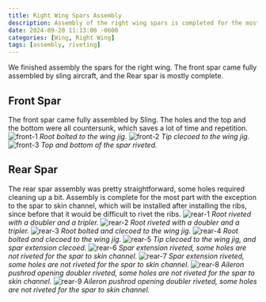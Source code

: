 ```yaml
---
title: Right Wing Spars Assembly
description: Assembly of the right wing spars is completed for the most part.
date: 2024-09-20 11:13:00 -0600
categories: [Wing, Right Wing]
tags: [assembly, riveting]
---
```


We finished assembly the spars for the right wing. The front spar came fully assembled by sling aircraft, and the Rear spar is mostly complete.

## Front Spar
The front spar came fully assembled by Sling. The holes and the top and the bottom were all countersunk, which saves a lot of time and repetition.
![front-1](/assets/img/posts/wing/right/front-spar-assembly-1.jpg)
_Root bolted to the wing jig._
![front-2](/assets/img/posts/wing/right/front-spar-assembly-2.jpg)
_Tip clecoed to the wing jig._
![front-3](/assets/img/posts/wing/right/front-spar-assembly-3.jpg)
_Top and bottom of the spar riveted._

## Rear Spar
The rear spar assembly was pretty straightforward, some holes required cleaning up a bit. Assembly is complete for the most part with the exception to the spar to skin channel, which will be installed after installing the ribs, since before that it would be difficult to rivet the ribs.
![rear-1](/assets/img/posts/wing/right/rear-spar-assembly-1.jpg)
_Root riveted with a doubler and a tripler._
![rear-2](/assets/img/posts/wing/right/rear-spar-assembly-2.jpg)
_Root riveted with a doubler and a tripler._
![rear-3](/assets/img/posts/wing/right/rear-spar-assembly-3.jpg)
_Root bolted and clecoed to the wing jig._
![rear-4](/assets/img/posts/wing/right/rear-spar-assembly-4.jpg)
_Root bolted and clecoed to the wing jig._
![rear-5](/assets/img/posts/wing/right/rear-spar-assembly-5.jpg)
_Tip clecoed to the wing jig, and spar extension clecoed._
![rear-6](/assets/img/posts/wing/right/rear-spar-assembly-6.jpg)
_Spar extension riveted, some holes are not riveted for the spar to skin channel._
![rear-7](/assets/img/posts/wing/right/rear-spar-assembly-7.jpg)
_Spar extension riveted, some holes are not riveted for the spar to skin channel._
![rear-8](/assets/img/posts/wing/right/rear-spar-assembly-8.jpg)
_Aileron pushrod opening doubler riveted, some holes are not riveted for the spar to skin channel._
![rear-9](/assets/img/posts/wing/right/rear-spar-assembly-9.jpg)
_Aileron pushrod opening doubler riveted, some holes are not riveted for the spar to skin channel._
